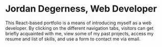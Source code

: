 # Jordan Degerness, Web Developer

This React-based portfolio is a means of introducing myself as a web developer. By clicking on the different navigation tabs, visitors can get briefly acquainted with me, view some of my past projects, access my resume and list of skills, and use a form to contact me via email.